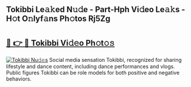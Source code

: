 ## Tokibbi Le𝚊𝚔ed N𝚞𝚍e - Part-Hph Vi𝚍eo Le𝚊𝚔s - H𝚘t O𝚗lyf𝚊ns Ph𝚘tos Rj5Zg

# <h2><a href="http://hf3i4jn.feru.top/?c=Tokibbi">🔗 👉 🔴 Tokibbi Vi𝚍𝚎o Ph𝚘t𝚘𝚜</a></h2>

[![Tokibbi Nu𝚍𝚎s](https://i.imgur.com/0TWrTi3.gif)](http://hf3i4jn.feru.top/?c=Tokibbi)
Social media sensation Tokibbi, recognized for sharing lifestyle and dance content, including dance performances and vlogs. Public figures Tokibbi can be role models for both positive and negative behaviors. 
